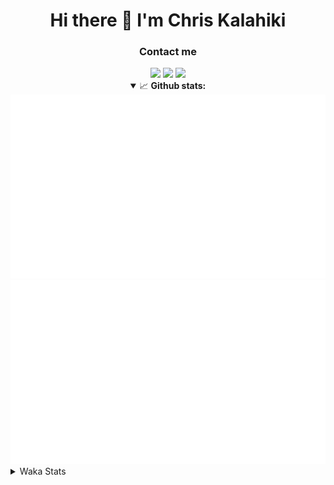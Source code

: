 <div align="center">
 <h1>Hi there 👋 I'm Chris Kalahiki</h1>
 <h3>Contact me</h3>
 <a href="mailto:chris.kalahiki@gmail.com"><img src="https://img.shields.io/badge/gmail-%23D14836.svg?&style=for-the-badge&logo=gmail&logoColor=white"/></a>
 <a href="https://twitter.com/ChrisKalahiki"><img src="https://img.shields.io/badge/twitter-%231DA1F2.svg?&style=for-the-badge&logo=twitter&logoColor=white"/></a>
 <a href="https://www.linkedin.com/in/ChrisKalahiki"><img src="https://img.shields.io/badge/linkedin-%230077B5.svg?&style=for-the-badge&logo=linkedin&logoColor=white"/></a>
<details open>
  <summary>📈 <b>Github stats:</b></summary>
  <img src="https://github.com/ChrisKalahiki/github-stats/blob/master/generated/overview.svg"/>
  <img src="https://github.com/ChrisKalahiki/github-stats/blob/master/generated/languages.svg"/>
</details>
</div>

<details>
  <summary>Waka Stats</summary>
<!--START_SECTION:waka-->
![Code Time](http://img.shields.io/badge/Code%20Time-149%20hrs%2049%20mins-blue)

**🐱 My GitHub Data** 

> 🏆 253 Contributions in the Year 2022
 > 
> 📦 6.2 MB Used in GitHub's Storage 
 > 
> 💼 Opted to Hire
 > 
> 📜 34 Public Repositories 
 > 
> 🔑 24 Private Repositories  
 > 
**I'm an Early 🐤** 

```text
🌞 Morning    81 commits     ████░░░░░░░░░░░░░░░░░░░░░   16.36% 
🌆 Daytime    201 commits    ██████████░░░░░░░░░░░░░░░   40.61% 
🌃 Evening    154 commits    ███████░░░░░░░░░░░░░░░░░░   31.11% 
🌙 Night      59 commits     ███░░░░░░░░░░░░░░░░░░░░░░   11.92%

```
📅 **I'm Most Productive on Wednesday** 

```text
Monday       75 commits     ███░░░░░░░░░░░░░░░░░░░░░░   15.15% 
Tuesday      47 commits     ██░░░░░░░░░░░░░░░░░░░░░░░   9.49% 
Wednesday    116 commits    █████░░░░░░░░░░░░░░░░░░░░   23.43% 
Thursday     86 commits     ████░░░░░░░░░░░░░░░░░░░░░   17.37% 
Friday       72 commits     ███░░░░░░░░░░░░░░░░░░░░░░   14.55% 
Saturday     25 commits     █░░░░░░░░░░░░░░░░░░░░░░░░   5.05% 
Sunday       74 commits     ███░░░░░░░░░░░░░░░░░░░░░░   14.95%

```


📊 **This Week I Spent My Time On** 

```text
⌚︎ Time Zone: America/New_York

💬 Programming Languages: 
C++                      4 hrs 14 mins       ██████████░░░░░░░░░░░░░░░   39.8% 
Python                   3 hrs 21 mins       ████████░░░░░░░░░░░░░░░░░   31.5% 
JavaScript               1 hr 49 mins        ████░░░░░░░░░░░░░░░░░░░░░   17.16% 
Markdown                 30 mins             █░░░░░░░░░░░░░░░░░░░░░░░░   4.78% 
Makefile                 20 mins             ░░░░░░░░░░░░░░░░░░░░░░░░░   3.16%

🔥 Editors: 
VS Code                  10 hrs 40 mins      █████████████████████████   100.0%

🐱‍💻 Projects: 
Multiscale_Modeling      4 hrs 30 mins       ██████████░░░░░░░░░░░░░░░   42.3% 
hcc8810-adss             4 hrs 13 mins       ██████████░░░░░░░░░░░░░░░   39.51% 
prog2                    50 mins             ██░░░░░░░░░░░░░░░░░░░░░░░   7.92% 
prog_2_cuda_openMP       34 mins             █░░░░░░░░░░░░░░░░░░░░░░░░   5.46% 
progs2                   30 mins             █░░░░░░░░░░░░░░░░░░░░░░░░   4.81%

💻 Operating System: 
Windows                  6 hrs 13 mins       ██████████████░░░░░░░░░░░   58.34% 
Linux                    4 hrs 26 mins       ██████████░░░░░░░░░░░░░░░   41.66%

```

**I Mostly Code in Jupyter Notebook** 

```text
Jupyter Notebook         16 repos            ███████░░░░░░░░░░░░░░░░░░   28.07% 
Python                   14 repos            ██████░░░░░░░░░░░░░░░░░░░   24.56% 
C#                       11 repos            ████░░░░░░░░░░░░░░░░░░░░░   19.3% 
JavaScript               4 repos             █░░░░░░░░░░░░░░░░░░░░░░░░   7.02% 
HTML                     2 repos             █░░░░░░░░░░░░░░░░░░░░░░░░   3.51%

```


**Timeline**

![Chart not found](https://raw.githubusercontent.com/ChrisKalahiki/ChrisKalahiki/main/charts/bar_graph.png) 


 Last Updated on 30/09/2022 19:02:52 UTC
<!--END_SECTION:waka-->
</details>

